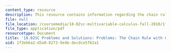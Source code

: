 ```yaml
---
content_type: resource
description: This resource contains information regarding the chain rule with constraints.
file: null
file_location: /coursemedia/18-02sc-multivariable-calculus-fall-2010/1f3eb6a2d5a082739e4bdecdce5f62a1_MIT18_02SC_pb_43_comb.pdf
file_type: application/pdf
resourcetype: Document
title: '18.02SC Problems and Solutions: Problems: The Chain Rule with Constraints'
uid: 1f3eb6a2-d5a0-8273-9e4b-decdce5f62a1
---
```

